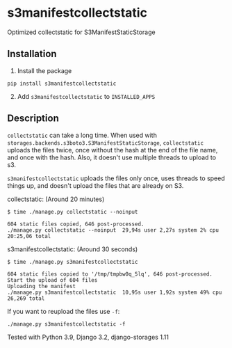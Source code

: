 # s3manifestcollectstatic

Optimized collectstatic for S3ManifestStaticStorage

## Installation

1. Install the package
```
pip install s3manifestcollectstatic
```
2. Add `s3manifestcollectstatic` to `INSTALLED_APPS`

## Description

`collectstatic` can take a long time. When used with
`storages.backends.s3boto3.S3ManifestStaticStorage`, `collectstatic` uploads
the files twice, once without the hash at the end of the file name, and once
with the hash.  Also, it doesn't use multiple threads to upload to s3.

`s3manifestcollectstatic` uploads the files only once, uses threads to speed
things up, and doesn't upload the files that are already on S3.

collectstatic: (Around 20 minutes)

```
$ time ./manage.py collectstatic --noinput

604 static files copied, 646 post-processed.
./manage.py collectstatic --noinput  29,94s user 2,27s system 2% cpu 20:25,06 total
```

s3manifestcollectstatic: (Around 30 seconds)
```
$ time ./manage.py s3manifestcollectstatic

604 static files copied to '/tmp/tmpbw0q_5lq', 646 post-processed.
Start the upload of 604 files
Uploading the manifest
./manage.py s3manifestcollectstatic  10,95s user 1,92s system 49% cpu 26,269 total
```

If you want to reupload the files use `-f`:
```
./manage.py s3manifestcollectstatic -f
```

Tested with Python 3.9, Django 3.2, django-storages 1.11
